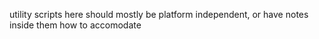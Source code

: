 utility scripts here should mostly be platform independent, or have notes inside them how to accomodate
